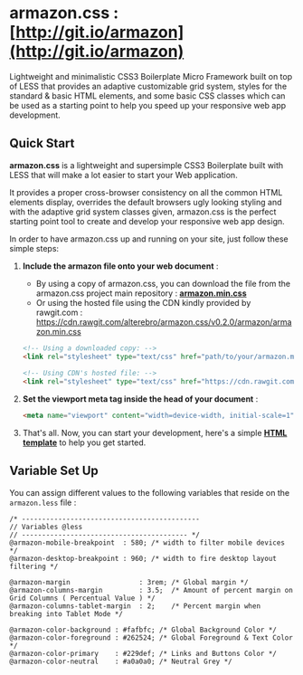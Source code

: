 # armazon.css : [http://git.io/armazon](http://git.io/armazon)

Lightweight and minimalistic CSS3 Boilerplate Micro Framework built on top of LESS that provides an adaptive customizable grid system, styles for the standard & basic HTML elements, and some basic CSS classes which can be used as a starting point to help you speed up your responsive web app development.

## Quick Start

**armazon.css** is a lightweight and supersimple CSS3 Boilerplate built with LESS that will make a lot easier to start your Web application. 

It provides a proper cross-browser consistency on all the common HTML elements display, overrides the default browsers ugly looking styling and with the adaptive grid system classes given, armazon.css is the perfect starting point tool to create and develop your responsive web app design. 

In order to have armazon.css up and running on your site, just follow these simple steps:

1. **Include the armazon file onto your web document** : 

	- By using a copy of armazon.css, you can download the file from the armazon.css project main repository : **[armazon.min.css](https://raw.githubusercontent.com/alterebro/armazon.css/master/armazon/armazon.min.css)**
	- Or using the hosted file using the CDN kindly provided by rawgit.com : https://cdn.rawgit.com/alterebro/armazon.css/v0.2.0/armazon/armazon.min.css

	```html
	<!-- Using a downloaded copy: -->
	<link rel="stylesheet" type="text/css" href="path/to/your/armazon.min.css" />
		
	<!-- Using CDN's hosted file: -->
	<link rel="stylesheet" type="text/css" href="https://cdn.rawgit.com/alterebro/armazon.css/v0.2.0/armazon/armazon.min.css" />
	```

2. **Set the viewport meta tag inside the head of your document** : 
	
	```html
	<meta name="viewport" content="width=device-width, initial-scale=1" />
	```
	
3. That's all. Now, you can start your development, here's a simple **[HTML template](https://raw.githubusercontent.com/alterebro/armazon.css/master/www/template.html)** to help you get started.


## Variable Set Up

You can assign different values to the following variables that reside on the `armazon.less` file :

```less
/* --------------------------------------------
// Variables @less
// ----------------------------------------- */
@armazon-mobile-breakpoint  : 580; /* width to filter mobile devices */
@armazon-desktop-breakpoint : 960; /* width to fire desktop layout filtering */

@armazon-margin                 : 3rem; /* Global margin */
@armazon-columns-margin         : 3.5;  /* Amount of percent margin on Grid Columns ( Percentual Value ) */
@armazon-columns-tablet-margin  : 2;    /* Percent margin when breaking into Tablet Mode */

@armazon-color-background : #fafbfc; /* Global Background Color */
@armazon-color-foreground : #262524; /* Global Foreground & Text Color */
@armazon-color-primary    : #229def; /* Links and Buttons Color */
@armazon-color-neutral    : #a0a0a0; /* Neutral Grey */
```

